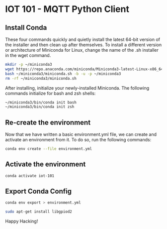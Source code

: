 # IOT 101 - MQTT Python Client

## Install Conda

These four commands quickly and quietly install the latest 64-bit version of the installer and then clean up after themselves. To install a different version or architecture of Miniconda for Linux, change the name of the .sh installer in the wget command.

```bash
mkdir -p ~/miniconda3
wget https://repo.anaconda.com/miniconda/Miniconda3-latest-Linux-x86_64.sh -O ~/miniconda3/miniconda.sh
bash ~/miniconda3/miniconda.sh -b -u -p ~/miniconda3
rm -rf ~/miniconda3/miniconda.sh
```

After installing, initialize your newly-installed Miniconda. The following commands initialize for bash and zsh shells:

```bash
~/miniconda3/bin/conda init bash
~/miniconda3/bin/conda init zsh
```

## Re-create the environment

Now that we have written a basic environment.yml file, we can create and activate an environment from it. To do so, run the following commands:

```bash
conda env create --file environment.yml
```

## Activate the environment

```bash
conda activate iot-101
```

## Export Conda Config

```bash
conda env export > environment.yml 
```

```bash
sudo apt-get install libgpiod2
```

Happy Hacking!
